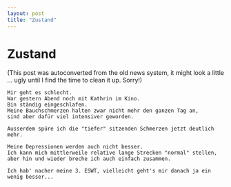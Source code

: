```yaml
---
layout: post
title: "Zustand"
---
```

<h1>Zustand</h1>
(This post was autoconverted from the old news system,
it might look a little ... ugly until I find the time
to clean it up.
Sorry!)

    Mir geht es schlecht.
    War gestern Abend noch mit Kathrin im Kino.
    Bin ständig eingeschlafen.
    Meine Bauchschmerzen halten zwar nicht mehr den ganzen Tag an,
    sind aber dafür viel intensiver geworden.
    
    Ausserdem spüre ich die "tiefer" sitzenden Schmerzen jetzt deutlich mehr.
    
    Meine Depressionen werden auch nicht besser.
    Ich kann mich mittlerweile relative lange Strecken "normal" stellen,
    aber hin und wieder breche ich auch einfach zusammen.
    
    Ich hab' nacher meine 3. ESWT, vielleicht geht's mir danach ja ein wenig besser...
    

